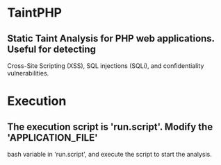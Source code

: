 # TaintPHP
## Static Taint Analysis for PHP web applications. Useful for detecting 
Cross-Site Scripting (XSS), SQL injections (SQLi), and confidentiality 
vulnerabilities.

# Execution
## The execution script is 'run.script'. Modify the 'APPLICATION_FILE'
bash variable in 'run.script', and execute the script to start the analysis.

